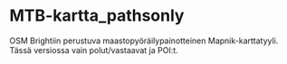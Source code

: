 # MTB-kartta_pathsonly

OSM Brightiin perustuva maastopyöräilypainotteinen Mapnik-karttatyyli. Tässä versiossa vain polut/vastaavat ja POI:t.
